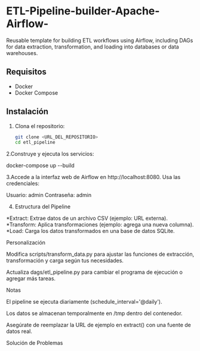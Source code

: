 # ETL-Pipeline-builder-Apache-Airflow-
Reusable template for building ETL workflows using Airflow, including DAGs for data extraction, transformation, and loading into databases or data warehouses.

## Requisitos
- Docker
- Docker Compose

## Instalación
1. Clona el repositorio:
   ```bash
   git clone <URL_DEL_REPOSITORIO>
   cd etl_pipeline
   ```
2.Construye y ejecuta los servicios:

   docker-compose up --build



3.Accede a la interfaz web de Airflow en http://localhost:8080. Usa las credenciales:


   Usuario: admin
   Contraseña: admin

4. Estructura del Pipeline

*Extract: Extrae datos de un archivo CSV (ejemplo: URL externa).
*Transform: Aplica transformaciones (ejemplo: agrega una nueva columna).
*Load: Carga los datos transformados en una base de datos SQLite.

Personalización





Modifica scripts/transform_data.py para ajustar las funciones de extracción, transformación y carga según tus necesidades.



Actualiza dags/etl_pipeline.py para cambiar el programa de ejecución o agregar más tareas.

Notas





El pipeline se ejecuta diariamente (schedule_interval='@daily').



Los datos se almacenan temporalmente en /tmp dentro del contenedor.



Asegúrate de reemplazar la URL de ejemplo en extract() con una fuente de datos real.

Solución de Problemas
